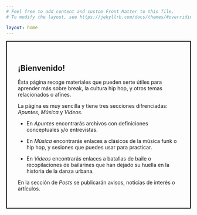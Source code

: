 ```yaml
---
# Feel free to add content and custom Front Matter to this file.
# To modify the layout, see https://jekyllrb.com/docs/themes/#overriding-theme-defaults

layout: home
---
```

<div style="padding: 30px; border: 2px solid black;">

<h2><strong>¡Bienvenido!</strong></h2>
<p>
    Ésta página recoge materiales que pueden serte útiles para aprender más sobre break, la cultura hip hop, y otros temas relacionados o afínes. 
</p>
<p>
    La página es muy sencilla y tiene tres secciones difrenciadas: <em>Apuntes</em>, <em>Música</em> y <em>Videos</em>.
</p>

<ul>
    <li>
        <p>
            En <em>Apuntes</em> encontrarás archivos con definiciones conceptuales y/o entrevistas. 
        </p>
    </li>
    <li>
        <p>
            En <em>Música</em> encontrarás enlaces a clásicos de la música funk o hip hop, y sesiones que puedes usar para practicar. 
        </p>
    </li>
    <li>
        <p>
            En <em>Videos</em> encontrarás enlaces a batallas de baile o recopilaciones de bailarines que han dejado su huella en la historia de la danza urbana. 
        </p>
    </li>
</ul>

<p>
    En la sección de <em>Posts</em> se publicarán avisos, noticias de interés o artículos.
</p>

</div>